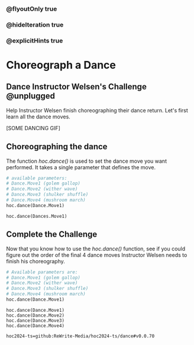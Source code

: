 ### @flyoutOnly true
### @hideIteration true
### @explicitHints true

# Choreograph a Dance

## Dance Instructor Welsen's Challenge @unplugged
Help Instructor Welsen finish choreographing their dance return. Let's first learn all the dance moves.

[SOME DANCING GIF]

## Choreographing the dance
The function *hoc.dance()* is used to set the dance move you want performed. It takes a single parameter that defines the move. 

```python
# available parameters:
# Dance.Move1 (golem gallop)
# Dance.Move2 (wither wave)
# Dance.Move3 (shulker shuffle)
# Dance.Move4 (mushroom march)
hoc.dance(Dance.Move1)
```
```python-template
hoc.dance(Dances.Move1)
```

## Complete the Challenge 
Now that you know how to use the *hoc.dance()* function, see if you could figure out the order of the final 4 dance moves Instructor Welsen needs to finish his choreography.

```python
# Available parameters are:
# Dance.Move1 (golem gallop)
# Dance.Move2 (wither wave)
# Dance.Move3 (shulker shuffle)
# Dance.Move4 (mushroom march)
hoc.dance(Dance.Move1)
```

```python-template
hoc.dance(Dance.Move1)
hoc.dance(Dance.Move2)
hoc.dance(Dance.Move3)
hoc.dance(Dance.Move4)
```

```package
hoc2024-ts=github:ReWrite-Media/hoc2024-ts/dance#v0.0.70
```